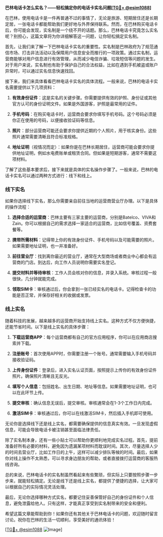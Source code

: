 **巴林电话卡怎么实名？——轻松搞定你的电话卡实名问题[[TG💪+ @esim1088](https://t.me/s/esim1088)]**

在巴林，使用电话卡是一件再普通不过的事情了，无论是旅游、短期居住还是长期定居，一张电话卡都能帮助我们更好地与外界保持联系。然而，在巴林购买电话卡后，你可能会发现，实名制是一个绕不开的话题。那么，巴林电话卡究竟怎么实名呢？别担心，这篇文章将为你详细解答这一问题，让你轻松搞定实名制。

首先，让我们来了解一下巴林电话卡实名的重要性。实名制是巴林政府为了规范通信市场、打击非法活动以及保障用户信息安全而推行的一项政策。通过实名制，运营商能够对用户信息进行有效管理，从而减少电信诈骗、垃圾短信等问题的发生。对于用户来说，实名制也有助于保护自己的合法权益，比如在遇到手机被盗或账户异常时，可以通过实名信息快速找回。

接下来，我们来具体看看巴林电话卡实名的具体流程。一般来说，巴林的电话卡实名需要提供以下几项资料：

1. **有效身份证件**：这是实名的关键步骤。你需要提供有效的护照、身份证或其他官方认可的身份证明文件。如果是外国游客，护照是最常用的证件。
   
2. **手机号码**：在购买电话卡时，运营商会要求你填写手机号码。这个号码必须是你正在使用的号码，以便接收验证码等信息。

3. **照片**：部分运营商可能还会要求你提供近期的个人照片，用于核实身份。这些照片通常需要清晰且符合标准规格。

4. **地址证明**（视情况而定）：如果你是在巴林长期居住，运营商可能会要求你提供地址证明，例如水电费账单或租赁合同。但如果是短期游客，通常不需要这项材料。

了解了这些基本要求后，接下来就是具体的实名操作步骤了。一般来说，巴林的电话卡实名可以通过两种方式进行：线下和线上。

### 线下实名

如果你选择线下实名，那么你需要亲自前往当地的运营商营业厅办理。以下是具体的操作流程：

1. **选择合适的运营商**：巴林主要有三家主要的运营商，分别是Batelco、VIVA和Zain。你可以根据自己的需求选择一家适合的运营商，比如信号覆盖、资费套餐等。

2. **携带所需材料**：记得带上你的有效身份证件、手机号码以及可能需要的照片。如果需要地址证明，也一并准备好。

3. **前往营业厅**：找到离你最近的营业厅，通常在大型商场或者商业中心都会有运营商的门店。到达后，向工作人员说明你需要实名登记。

4. **提交材料并等待审核**：工作人员会核对你的信息，并录入系统。审核过程一般很快，几分钟就能完成。

5. **领取SIM卡**：审核通过后，你会拿到一张已经实名的电话卡。记得检查卡的功能是否正常，并保存好相关的收据或发票。

### 线上实名

随着科技的发展，越来越多的运营商开始支持线上实名。这种方式不仅方便快捷，还能节省时间。以下是线上实名的具体步骤：

1. **下载运营商APP**：每个运营商都有自己的官方应用程序，你可以在应用商店搜索并下载。

2. **注册账号**：首次使用APP时，你需要注册一个账号。通常需要输入手机号码并接收验证码。

3. **上传身份证件**：登录后，进入实名认证页面，按照提示上传你的有效身份证件照片。确保照片清晰且无反光。

4. **填写个人信息**：包括姓名、出生日期、地址等信息。如果需要地址证明，也可以在此环节上传。

5. **提交审核**：确认信息无误后，提交审核。审核通常会在1-3个工作日内完成。

6. **激活SIM卡**：审核通过后，你可以在线激活SIM卡，然后插入手机即可使用。

无论你是选择线下还是线上实名，都需要确保提供的信息真实有效。一旦发现虚假信息，可能会导致电话卡被注销甚至面临法律责任。

除了实名制本身，还有一些小贴士可以帮助你更顺利地完成实名过程。首先，提前准备好所有必要的材料，避免因为遗漏某项材料而耽误时间。其次，尽量选择人少的时间去营业厅，比如工作日的上午，这样可以减少排队等候的时间。最后，如果你对线上操作不太熟悉，可以寻求身边朋友的帮助，或者直接拨打运营商的客服热线咨询。

总的来说，巴林电话卡的实名制虽然看起来有些繁琐，但实际上只要按照步骤一步步来，就能轻松搞定。无论是线下还是线上实名，都提供了便捷的选择，让大家可以根据自己的实际情况灵活处理。

最后，无论你选择哪种方式实名，都要记住妥善保管好自己的身份证件和个人信息，避免泄露给他人。只有这样，才能真正享受到实名制带来的安全和便利。

希望这篇文章能帮助到你！如果你还有其他关于巴林电话卡的问题，欢迎随时留言讨论。祝你在巴林的生活一切顺利，享受美好的通讯体验！

[[TG💪+ @esim1088](https://t.me/s/esim1088) ![Image](https://i.postimg.cc/4NQfJmqS/Snipaste-2025-05-13-00-14-12.png)]